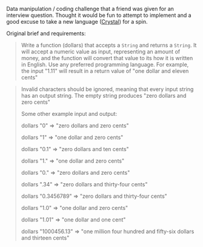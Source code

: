 Data manipulation / coding challenge that a friend was given for an interview
question. Thought it would be fun to attempt to implement and a good excuse to
take a new language ([Crystal](https://crystal-lang.org/)) for a spin.

Original brief and requirements:

>Write a function (dollars) that accepts a `String` and returns a `String`. It
>will accept a numeric value as input, representing an amount of money, and the
>function will convert that value to its how it is written in English. Use any
>preferred programming language. For example, the input "1.11" will result in a
>return value of "one dollar and eleven cents"

> Invalid characters should be ignored, meaning that every input string has an
> output string.
> The empty string produces "zero dollars and zero cents"
>
> Some other example input and output:
>
>    dollars "0"
>    => "zero dollars and zero cents"
>
>    dollars "1"
>    => "one dollar and zero cents"
>
>    dollars "0.1"
>    => "zero dollars and ten cents"
>
>    dollars "1."
>    => "one dollar and zero cents"
>
>    dollars "0."
>    => "zero dollars and zero cents"
>
>    dollars ".34"
>    => "zero dollars and thirty-four cents"
>
>    dollars "0.3456789"
>    => "zero dollars and thirty-four cents"
>
>    dollars "1.0"
>    => "one dollar and zero cents"
>
>    dollars "1.01"
>    => "one dollar and one cent"
>
>    dollars "1000456.13"
>    => "one million four hundred and fifty-six dollars and thirteen cents"

